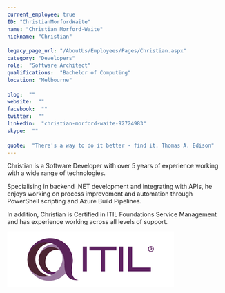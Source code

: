 ```yaml
---
current_employee: true
ID: "ChristianMorfordWaite"
name: "Christian Morford-Waite"
nickname: "Christian"

legacy_page_url: "/AboutUs/Employees/Pages/Christian.aspx"
category: "Developers"
role:  "Software Architect"
qualifications:  "Bachelor of Computing"
location: "Melbourne"

blog:  ""
website:  ""
facebook:  ""
twitter:  ""
linkedin:  "christian-morford-waite-92724983"
skype:  ""

quote:  "There's a way to do it better - find it. Thomas A. Edison"
---
```


Christian is a Software Developer with over 5 years of experience working with a wide range of technologies.  

Specialising in backend .NET development and integrating with APIs, he enjoys working on process improvement and automation through PowerShell scripting and Azure Build Pipelines.  

In addition, Christian is Certified in ITIL Foundations Service Management and has experience working across all levels of support.  

![ITIL.png](./Images/Bio/ITIL.png) 
  
